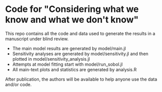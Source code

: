 # Code for "Considering what we know and what we don't know"

This repo contains all the code and data used to generate the results in a manuscript under blind review.

- The main model results are generated by model/main.jl
- Sensitivity analyses are generated by model/sensitivity.jl and then plotted in model/sensitivity_analysis.jl
- Attempts at model fitting start with model/run_sobol.jl
- All main-text plots and statistics are generated by analysis.R

After publication, the authors will be available to help anyone use the data and/or code.
